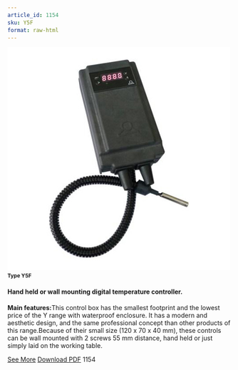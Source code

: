 ```yaml
---
article_id: 1154
sku: Y5F
format: raw-html
---
```

 <img src="../new-images/Y5F.jpg" class="card-imgs mb-2">
 <small class="text-grey mb-2"><b>Type Y5F</b> </small>
 <h4>Hand held or wall mounting digital temperature controller.
 </h4>
 <p><b>Main features:</b>This control box has the smallest footprint and the lowest price of the Y range with waterproof enclosure. It has a modern and aesthetic design, and the same professional concept than other products of this range.Because of their small size (120 x 70 x 40 mm), these controls can be wall mounted with 2 screws 55 mm distance, hand held or just simply laid on the working table.</p>
 <div class="btns">
 <a href="../en/hand-held-y5f.html" class="btn-red">See More</a>
 <a href="../en/pdf/2-184-186Hand hold Electronic temperature controller20140318.pdf " target="_blank" class="btn-red">Download PDF</a>
 <!-- <a href="http://www.ultimheat.com/cat2.html" target="_blank" class="access-link"> Access full catalogue <i class="fa fa-external-link" aria-hidden="true"></i> </a> -->
 <span class="number-btn">1154</span>
 </div>
 